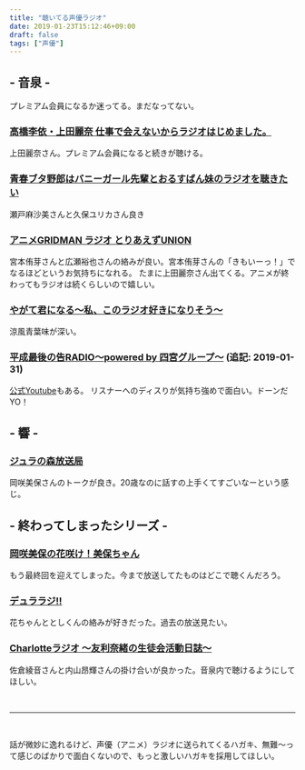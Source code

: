 ```yaml
---
title: "聴いてる声優ラジオ"
date: 2019-01-23T15:12:46+09:00
draft: false
tags: ["声優"]
---
```


## - 音泉 -

プレミアム会員になるか迷ってる。まだなってない。

### [高橋李依・上田麗奈 仕事で会えないからラジオはじめました。](http://www.onsen.ag/program/shigohaji/)
上田麗奈さん。プレミアム会員になると続きが聴ける。


### [青春ブタ野郎はバニーガール先輩とおるすばん妹のラジオを聴きたい](http://www.onsen.ag/program/aobuta/)
瀬戸麻沙美さんと久保ユリカさん良き


### [アニメGRIDMAN ラジオ とりあえずUNION](http://www.onsen.ag/program/gridman/)
宮本侑芽さんと広瀬裕也さんの絡みが良い。宮本侑芽さんの「きもいーっ！」でなるほどというお気持ちになれる。
たまに上田麗奈さん出てくる。アニメが終わってもラジオは続くらしいので嬉しい。


### [やがて君になる～私、このラジオ好きになりそう～](http://www.onsen.ag/program/yagakimi/)
涼風青葉味が深い。


### [平成最後の告RADIO〜powered by 四宮グループ〜](http://www.onsen.ag/program/kokuradio/) (追記: 2019-01-31)
[公式Youtube](https://www.youtube.com/watch?v=o90OXDkj_JY&index=4&list=PLUH30mfo5wJxIw079zXmLRj3qeS1hg4xd&t=0s)もある。
リスナーへのディスりが気持ち強めで面白い。ドーンだYO！


## - 響 -

### [ジュラの森放送局](https://hibiki-radio.jp/description/tensura/detail)
岡咲美保さんのトークが良き。20歳なのに話すの上手くてすごいなーという感じ。


## - 終わってしまったシリーズ -

### [岡咲美保の花咲け！美保ちゃん](http://www.joqr.co.jp/sakemiho/)
もう最終回を迎えてしまった。今まで放送してたものはどこで聴くんだろう。


### [デュララジ!!](https://www.durarara.com/radio/)
花ちゃんととしくんの絡みが好きだった。過去の放送見たい。


### [Charlotteラジオ ～友利奈緒の生徒会活動日誌～](http://www.onsen.ag/program/charlotte/)
佐倉綾音さんと内山昂輝さんの掛け合いが良かった。音泉内で聴けるようにしてほしい。
  
<br/>

---------------------------------------------------  

<br/>

話が微妙に逸れるけど、声優（アニメ）ラジオに送られてくるハガキ、無難〜って感じのばかりで面白くないので、もっと激しいハガキを採用してほしい。